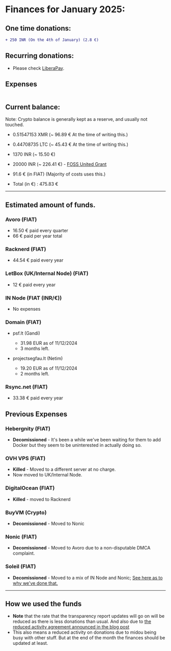 # Finances for January 2025:

## One time donations:

```diff
+ 250 INR (On the 4th of January) (2.8 €)
```

## Recurring donations:

- Please check [LiberaPay](https://liberapay.com/ProjectSegfault).

## Expenses

```diff

```

## Current balance:

Note: Crypto balance is generally kept as a reserve, and usually not touched.

- 0.51547153 XMR (~ 96.89 € At the time of writing this.)
- 0.44708735 LTC (~ 45.43 € At the time of writing this.)

- 1370 INR (~ 15.50 €)
- 20000 INR (~ 226.41 €) - [FOSS United Grant](https://fossunited.org/grants)

- 91.6 € (in FIAT) (Majority of costs uses this.)

- Total (in €) : 475.83 €

---

## Estimated amount of funds.

### Avoro (FIAT)

- 16.50 € paid every quarter
- 66 € paid per year total

### Racknerd (FIAT)

- 44.54 € paid every year

### LetBox (UK/Internal Node) (FIAT)

- 12 € paid every year

### IN Node (FIAT (INR/€))

- No expenses

### Domain (FIAT)

- psf.lt (Gandi)

  - 31.98 EUR as of 11/12/2024
  - 3 months left.

- projectsegfau.lt (Netim)
  - 19.20 EUR as of 11/12/2024
  - 2 months left.

### Rsync.net (FIAT)

- 33.38 € paid every year

## Previous Expenses

### Hebergnity (FIAT)

- **Decomissioned** - It's been a while we've been waiting for them to add Docker but they seem to be uninterested in actually doing so.

### OVH VPS (FIAT)

- **Killed** - Moved to a different server at no charge.
- Now moved to UK/Internal Node.

### DigitalOcean (FIAT)

- **Killed** - moved to Racknerd

### BuyVM (Crypto)

- **Decomissioned** - Moved to Nonic

### Nonic (FIAT)

- **Decomissioned** - Moved to Avoro due to a non-disputable DMCA complaint.

### Soleil (FIAT)

- **Decomissioned** - Moved to a mix of IN Node and Nonic; [See here as to why we've done that.](https://blog.projectsegfau.lt/the-future-of-project-segfault/)

---

## How we used the funds

- **Note** that the rate that the transparency report updates will go on will be reduced as there is less donations than usual. And also due to [the reduced activity agreement announced in the blog post](https://blog.projectsegfau.lt/the-future-of-project-segfault)
- This also means a reduced activity on donations due to midou being busy with other stuff. But at the end of the month the finances should be updated at least.
